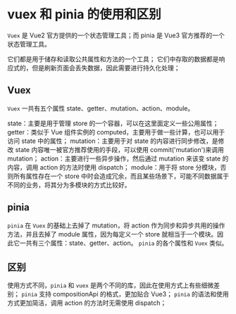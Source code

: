 # vuex 和 pinia 的使用和区别

`Vuex` 是 Vue2 官方提供的一个状态管理工具；而 pinia 是 Vue3 官方推荐的一个状态管理工具。

它们都是用于储存和读取公共属性和方法的一个工具；
它们中存取的数据都是响应式的，但是刷新页面会丢失数据，因此需要进行持久化处理；

## Vuex

`Vuex` 一共有五个属性 state、getter、mutation、action、module。

state：主要是用于管理 store 的一个容器，可以在这里面定义一些公用属性；
getter：类似于 Vue 组件实例的 computed，主要用于做一些计算，也可以用于访问 state 中的属性；
mutation：主要用于对 state 的内容进行同步修改，是修改 state 内容唯一被官方推荐使用的手段，可以使用 commit('mutation')来调用 mutation；
action：主要进行一些异步操作，然后通过 mutation 来该变 state 的内容，调用 action 的方法时使用 dispatch；
module：用于将 store 分模块，否则所有属性存在一个 store 中时会造成冗余，而且某些场景下，可能不同数据属于不同的业务，将其分为多模块的方式比较好。

## pinia

`pinia` 在 `Vuex` 的基础上去掉了 mutation，将 action 作为同步和异步共用的操作方法，并且去掉了 module 属性，因为每定义一个 store 就相当于一个模块。因此它一共有三个属性：state、getter、action。
`pinia` 的各个属性和 `Vuex` 类似。

## 区别

使用方式不同，`pinia` 和 `vuex` 是两个不同的库，因此在使用方式上有些细微差别；
`pinia` 支持 compositionApi 的格式，更加贴合 Vue3；
`pinia` 的语法和使用方式更加简洁，调用 action 的方法时无需使用 dispatch；
